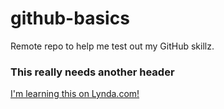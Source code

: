 # github-basics
Remote repo to help me test out my GitHub skillz.
### This really needs another header
[I'm learning this on Lynda.com!](http://lynda.com)

